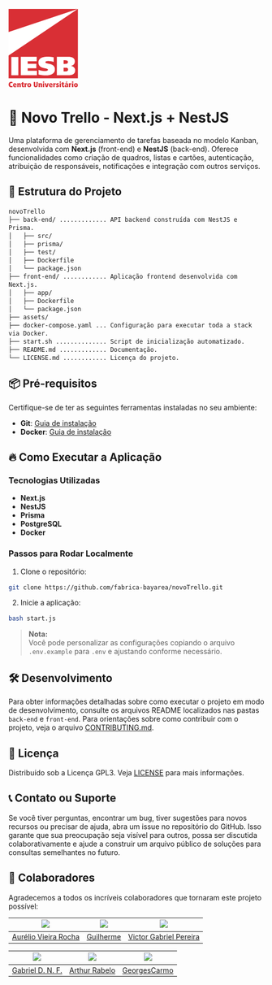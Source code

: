 ![Centro Universitário IESB](assets/logoIesb.png)

# 🚀 Novo Trello - Next.js + NestJS

Uma plataforma de gerenciamento de tarefas baseada no modelo Kanban, desenvolvida com **Next.js** (front-end) e **NestJS** (back-end). Oferece funcionalidades como criação de quadros, listas e cartões, autenticação, atribuição de responsáveis, notificações e integração com outros serviços.

## 📂 Estrutura do Projeto

```plaintext
novoTrello
├── back-end/ ............. API backend construída com NestJS e Prisma.
│   ├── src/
│   ├── prisma/
│   ├── test/
│   ├── Dockerfile
│   └── package.json
├── front-end/ ............ Aplicação frontend desenvolvida com Next.js.
│   ├── app/
│   ├── Dockerfile
│   └── package.json
├── assets/
├── docker-compose.yaml ... Configuração para executar toda a stack via Docker.
├── start.sh .............. Script de inicialização automatizado.
├── README.md ............. Documentação.
└── LICENSE.md ............ Licença do projeto.
```

## 📦 Pré-requisitos

Certifique-se de ter as seguintes ferramentas instaladas no seu ambiente:

- **Git**: [Guia de instalação](https://git-scm.com/downloads)
- **Docker**: [Guia de instalação](https://docs.docker.com/desktop/install/linux-install/)

## 🔥 Como Executar a Aplicação

### Tecnologias Utilizadas

- **Next.js**
- **NestJS**
- **Prisma**
- **PostgreSQL**
- **Docker**

### Passos para Rodar Localmente

1. Clone o repositório:

  ```bash
  git clone https://github.com/fabrica-bayarea/novoTrello.git
  ```

2. Inicie a aplicação:

  ```bash
  bash start.js
  ```

> **Nota:**  
> Você pode personalizar as configurações copiando o arquivo `.env.example` para `.env` e ajustando conforme necessário.

## 🛠️ Desenvolvimento

Para obter informações detalhadas sobre como executar o projeto em modo de desenvolvimento, consulte os arquivos README localizados nas pastas `back-end` e `front-end`. Para orientações sobre como contribuir com o projeto, veja o arquivo [CONTRIBUTING.md](CONTRIBUTING.md).

## 📝 Licença

Distribuído sob a Licença GPL3. Veja [LICENSE](LICENSE.md) para mais informações.

## 📞 Contato ou Suporte

Se você tiver perguntas, encontrar um bug, tiver sugestões para novos recursos ou precisar de ajuda, abra um issue no repositório do GitHub. Isso garante que sua preocupação seja visível para outros, possa ser discutida colaborativamente e ajude a construir um arquivo público de soluções para consultas semelhantes no futuro.

## 👥 Colaboradores
Agradecemos a todos os incríveis colaboradores que tornaram este projeto possível:

|<img src="https://github.com/aureliovieirarocha.png" width="100">|<img src="https://github.com/ApenasGui.png" width="100">|<img src="https://github.com/vgabriel-pereira.png" width="100">|
|:-:|:-:|:-:|
|[Aurélio Vieira Rocha](https://github.com/aureliovieirarocha)|[Guilherme](https://github.com/ApenasGui)|[Victor Gabriel Pereira](https://github.com/vgabriel-pereira)|

|<img src="https://github.com/gabrieldnf.png" width="100">|<img src="https://github.com/ArthurRabel.png" width="100">|<img src="https://github.com/GeorgesCarmo.png" width="100">|
|:-:|:-:|:-:|
[Gabriel D. N. F.](https://github.com/gabrieldnf)|[Arthur Rabelo](https://github.com/ArthurRabel)|[GeorgesCarmo](https://github.com/GeorgesCarmo)|
